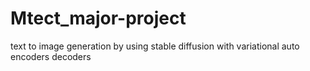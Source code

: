 # Mtect_major-project
text to image generation by using stable diffusion with variational auto encoders  decoders
